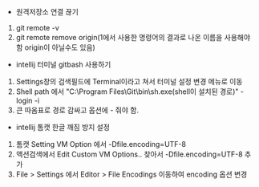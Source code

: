 - 원격저장소 연결 끊기
1. git remote -v
2. git remote remove origin(1에서 사용한 명령어의 결과로 나온 이름을 사용해야 함 origin이 아닐수도 있음)

- intellij 터미널 gitbash 사용하기
1. Settings창의 검색필드에 Terminal이라고 쳐서 터미널 설정 변경 메뉴로 이동
2. Shell path 에서 "C:\Program Files\Git\bin\sh.exe(shell이 설치된 경로)" -login -i 
3. 큰 따옴표로 경로 감싸고 옵션에 - 줘야 함.

- intellij 톰캣 한글 깨짐 방지 설정
1. 톰캣 Setting VM Option 에서 -Dfile.encoding=UTF-8
2. 액션검색에서 Edit Custom VM Options.. 찾아서 -Dfile.encoding=UTF-8 추가
3. File > Settings 에서 Editor > File Encodings  이동하여 encoding 옵션 변경